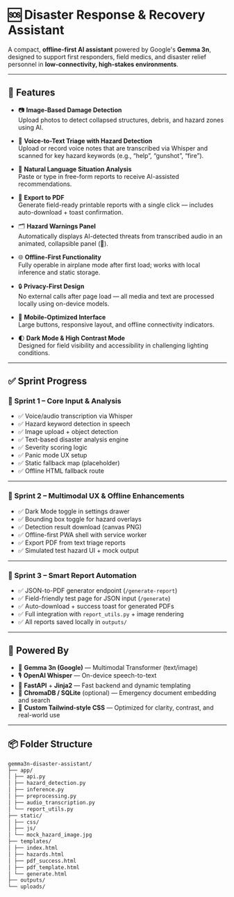 # 🆘 Disaster Response & Recovery Assistant

A compact, **offline-first AI assistant** powered by Google's **Gemma 3n**, designed to support first responders, field medics, and disaster relief personnel in **low-connectivity, high-stakes environments**.

---

## 🚀 Features

- 📷 **Image-Based Damage Detection**  
  Upload photos to detect collapsed structures, debris, and hazard zones using AI.
  
- 🎤 **Voice-to-Text Triage with Hazard Detection**  
  Upload or record voice notes that are transcribed via Whisper and scanned for key hazard keywords (e.g., “help”, “gunshot”, “fire”).

- 📝 **Natural Language Situation Analysis**  
  Paste or type in free-form reports to receive AI-assisted recommendations.

- 📄 **Export to PDF**  
  Generate field-ready printable reports with a single click — includes auto-download + toast confirmation.

- 🗂️ **Hazard Warnings Panel**  
  Automatically displays AI-detected threats from transcribed audio in an animated, collapsible panel (🚨).

- 🌐 **Offline-First Functionality**  
  Fully operable in airplane mode after first load; works with local inference and static storage.

- 🔒 **Privacy-First Design**  
  No external calls after page load — all media and text are processed locally using on-device models.

- 📱 **Mobile-Optimized Interface**  
  Large buttons, responsive layout, and offline connectivity indicators.

- 🌓 **Dark Mode & High Contrast Mode**  
  Designed for field visibility and accessibility in challenging lighting conditions.

---

## ✅ Sprint Progress

### 🧩 Sprint 1 – Core Input & Analysis
- ✅ Voice/audio transcription via Whisper
- ✅ Hazard keyword detection in speech
- ✅ Image upload + object detection
- ✅ Text-based disaster analysis engine
- ✅ Severity scoring logic
- ✅ Panic mode UX setup
- ✅ Static fallback map (placeholder)
- ✅ Offline HTML fallback route

---

### 🧩 Sprint 2 – Multimodal UX & Offline Enhancements
- ✅ Dark Mode toggle in settings drawer
- ✅ Bounding box toggle for hazard overlays
- ✅ Detection result download (canvas PNG)
- ✅ Offline-first PWA shell with service worker
- ✅ Export PDF from text triage reports
- ✅ Simulated test hazard UI + mock output

---

### 🧩 Sprint 3 – Smart Report Automation
- ✅ JSON-to-PDF generator endpoint (`/generate-report`)
- ✅ Field-friendly test page for JSON input (`/generate`)
- ✅ Auto-download + success toast for generated PDFs
- ✅ Full integration with `report_utils.py` + image rendering
- ✅ All reports saved locally in `outputs/`

---

## 🧠 Powered By

- 🤖 **Gemma 3n (Google)** — Multimodal Transformer (text/image)
- 🎙️ **OpenAI Whisper** — On-device speech-to-text
- 🐍 **FastAPI** + **Jinja2** — Fast backend and dynamic templating
- 🧠 **ChromaDB / SQLite** (optional) — Emergency document embedding and search
- 🎨 **Custom Tailwind-style CSS** — Optimized for clarity, contrast, and real-world use

---

## 📦 Folder Structure

```bash
gemma3n-disaster-assistant/
├── app/
│ ├── api.py
│ ├── hazard_detection.py
│ ├── inference.py
│ ├── preprocessing.py
│ ├── audio_transcription.py
│ └── report_utils.py
├── static/
│ ├── css/
│ ├── js/
│ └── mock_hazard_image.jpg
├── templates/
│ ├── index.html
│ ├── hazards.html
│ ├── pdf_success.html
│ ├── pdf_template.html
│ └── generate.html
├── outputs/
└── uploads/
```





